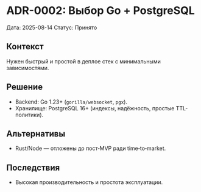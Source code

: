 # ADR-0002: Выбор Go + PostgreSQL

Дата: 2025-08-14
Статус: Принято

## Контекст
Нужен быстрый и простой в деплое стек с минимальными зависимостями.

## Решение
- Backend: Go 1.23+ (`gorilla/websocket`, `pgx`).
- Хранилище: PostgreSQL 16+ (индексы, надёжность, простые TTL-политики).

## Альтернативы
- Rust/Node — отложены до пост‑MVP ради time‑to‑market.

## Последствия
- Высокая производительность и простота эксплуатации.
